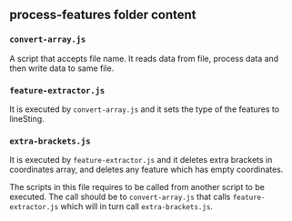
## process-features folder content

### `convert-array.js`
A script that accepts file name. It reads data from file, process data and then write data to same file.

### `feature-extractor.js`
It is executed by `convert-array.js` and it sets the type of the features to lineSting.

### `extra-brackets.js`
It is executed by `feature-extractor.js` and it deletes extra brackets in coordinates array, and deletes any feature which has empty coordinates.

The scripts in this file requires to be called from another script to be executed. The call should be to `convert-array.js` that calls `feature-extractor.js` which will in turn call `extra-brackets.js`.
